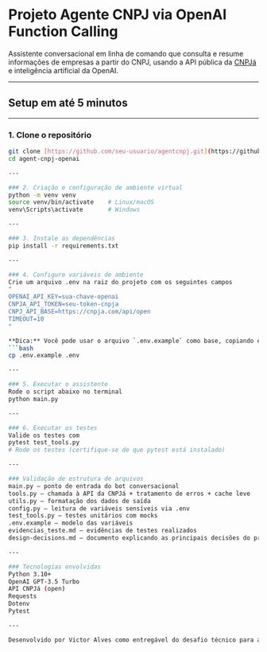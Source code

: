 # Projeto Agente CNPJ via OpenAI Function Calling

Assistente conversacional em linha de comando que consulta e resume informações de empresas a partir do CNPJ, usando a API pública da [CNPJá](https://cnpja.com/api/open) e inteligência artificial da OpenAI.

---

## Setup em até 5 minutos

---

### 1. Clone o repositório
```bash
git clone [https://github.com/seu-usuario/agentcnpj.git](https://github.com/vtalves1996/agent-cnpj-openai)
cd agent-cnpj-openai

---

### 2. Criação e configuração de ambiente virtual
python -m venv venv
source venv/bin/activate    # Linux/macOS
venv\Scripts\activate       # Windows

---

### 3. Instale as dependências
pip install -r requirements.txt

---

### 4. Configure variáveis de ambiente
Crie um arquivo .env na raiz do projeto com os seguintes campos
"
OPENAI_API_KEY=sua-chave-openai
CNPJA_API_TOKEN=seu-token-cnpja
CNPJ_API_BASE=https://cnpja.com/api/open
TIMEOUT=10
"

**Dica:** Você pode usar o arquivo `.env.example` como base, copiando e renomeando:
```bash
cp .env.example .env

---

### 5. Executar o assistente
Rode o script abaixo no terminal
python main.py

---

### 6. Executar os testes
Valide os testes com
pytest test_tools.py
# Rode os testes (certifique-se de que pytest está instalado)

---

### Validação de estrutura de arquivos
main.py – ponto de entrada do bot conversacional
tools.py – chamada à API da CNPJá + tratamento de erros + cache leve
utils.py – formatação dos dados de saída
config.py – leitura de variáveis sensíveis via .env
test_tools.py – testes unitários com mocks
.env.example – modelo das variáveis
evidencias_teste.md – evidências de testes realizados
design-decisions.md – documento explicando as principais decisões do projeto

---

### Tecnologias envolvidas
Python 3.10+
OpenAI GPT-3.5 Turbo
API CNPJá (open)
Requests
Dotenv
Pytest

---

Desenvolvido por Victor Alves como entregável do desafio técnico para a Patagon AI.
